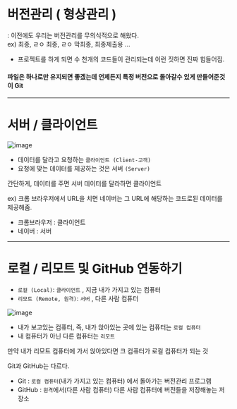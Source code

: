 # 버전관리 ( 형상관리 )

: 이전에도 우리는 버전관리를 무의식적으로 해왔다. </br> 
ex) 최종, ㄹㅇ 최종, ㄹㅇ 막최종, 최종제출용 ... 

- 프로젝트를 하게 되면  수 천개의 코드들이 관리되는데 이런 짓하면 진짜 힘들어짐. 

#### 파일은 하나로만 유지되면 좋겠는데 언제든지 특정 버전으로 돌아갈수 있게 만들어준것이 Git 


---
# 서버 / 클라이언트

![image](https://user-images.githubusercontent.com/63600953/134841668-e7661c0b-a163-4283-bcd7-2b31b6913809.png)

* 데이터를 달라고 요청하는 `클라이언트 (Client-고객)`
* 요청에 맞는 데이터를 제공하는 것은 서버 `(Server)`

간단하게, 데이터를 주면 서버 데이터를 달라하면 클라이언트

ex) 크롬 브라우저에서 URL을 치면 네이버는 그 URL에 해당하는 코드로된 데이터를 제공해줌. 
* 크롬브라우저 : 클라이언트 
* 네이버 : 서버

--- 
# 로컬 / 리모트 및 GitHub 연동하기

* `로컬 (Local)`: `클라이언트` , 지금 내가 가지고 있는 컴퓨터  
* `리모트 (Remote, 원격)`: `서버` , 다른 사람 컴퓨터 

![image](https://user-images.githubusercontent.com/63600953/134855812-364f1648-121d-4e4b-8d60-d250560959e9.png)

* 내가 보고있는 컴퓨터, 즉, 내가 앉아있는 곳에 있는 컴퓨터는 `로컬 컴퓨터`
* 내 컴퓨터가 아닌 다른 컴퓨터는 `리모트`

만약 내가 리모트 컴퓨터에 가서 앉아있다면 크 컴퓨터가 로컬 컴퓨터가 되는 것

Git과 GitHub는 다르다. 
* Git : `로컬 컴퓨터`(내가 가지고 있는 컴퓨터) 에서 돌아가는 버전관리 프로그램
* GitHub : `원격`에서(다른 사람 컴퓨터) 다른 사람 컴퓨터에 버전들을 저장해놓는 저장소


